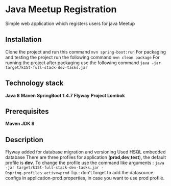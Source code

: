 # Java Meetup Registration
Simple web application which registers users for java Meetup

## Installation
Clone the project and run this command
`mvn spring-boot:run`
For packaging and testing the project run the following command
`mvn clean package` 
For running the project after packaging use the following command
` java -jar target/k15t-full-stack-dev-tasks.jar 
` 
## Technology stack
**Java 8**
**Maven**
**SpringBoot 1.4.7**
**Flyway**
**Project Lombok**

## Prerequisites
**Maven**
**JDK 8**


## Description
 Flyway added for database migration and versioning
 Used HSQL embedded database 
 There are three profiles for application (**prod**,**dev**,**test**), the default 
 profile is **dev**. To change the profile use the command like arguments :
` java -jar target/k15t-full-stack-dev-tasks.jar -Dspring.profiles.active=prod
`
Tip : don't forget to add the datasource configs in application-prod.properties, in case you want to use prod profile.